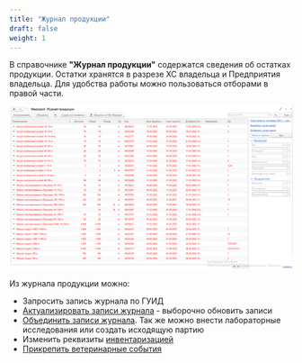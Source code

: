 ```yaml
---
title: "Журнал продукции"
draft: false
weight: 1
---
```


В справочнике **"Журнал продукции"** содержатся сведения об остатках продукции. Остатки хранятся в разрезе ХС владельца и Предприятия владельца.  Для удобства работы можно пользоваться отборами в правой части.

[![1][1]][1]

Из журнала продукции можно:

- Запросить запись журнала по ГУИД
- [Актуализировать записи журнала](UpdatingJournalEntries.md) - выборочно обновить записи
- [Объединить записи журнала](MergingJournalEntries.md). Так же можно внести лабораторные исследования или создать исходящую партию
- Изменить реквизиты [инвентаризацией](Inventory.md)
- [Прикрепить ветеринарные события](AttachingVeterinaryEvents.md)

[1]: 1.png
